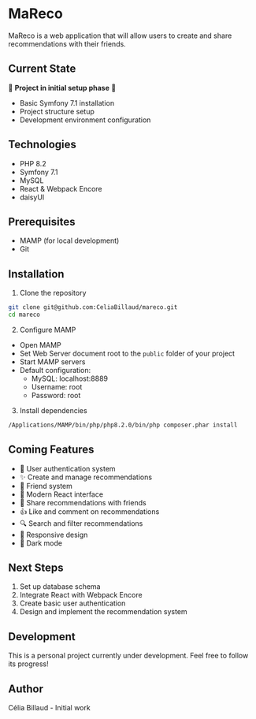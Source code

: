 # MaReco

MaReco is a web application that will allow users to create and share recommendations with their friends.

## Current State

🚧 **Project in initial setup phase** 🚧

- Basic Symfony 7.1 installation
- Project structure setup
- Development environment configuration

## Technologies

- PHP 8.2
- Symfony 7.1
- MySQL
- React & Webpack Encore
- daisyUI

## Prerequisites

- MAMP (for local development)
- Git

## Installation

1. Clone the repository
```bash
git clone git@github.com:CeliaBillaud/mareco.git
cd mareco
```

2. Configure MAMP
- Open MAMP
- Set Web Server document root to the `public` folder of your project
- Start MAMP servers
- Default configuration:
  - MySQL: localhost:8889
  - Username: root
  - Password: root

3. Install dependencies
```bash
/Applications/MAMP/bin/php/php8.2.0/bin/php composer.phar install
```

## Coming Features

- 👤 User authentication system
- ✨ Create and manage recommendations
- 🤝 Friend system
- 📱 Modern React interface
- 💫 Share recommendations with friends
- 👍 Like and comment on recommendations
- 🔍 Search and filter recommendations
- 📱 Responsive design
- 🌙 Dark mode

## Next Steps

1. Set up database schema
2. Integrate React with Webpack Encore
3. Create basic user authentication
4. Design and implement the recommendation system

## Development

This is a personal project currently under development. Feel free to follow its progress!

## Author

Célia Billaud - Initial work